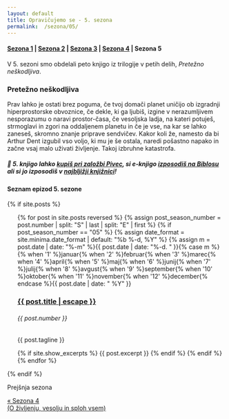 ```yaml
---
layout: default
title: Opravičujemo se - 5. sezona
permalink:  /sezona/05/
---
```


#### [Sezona 1](../01) | [Sezona 2](../02) | [Sezona 3](../03) | [Sezona 4](../04) | Sezona 5

V 5. sezoni smo obdelali peto knjigo iz trilogije v petih delih, *Pretežno neškodljiva*.

### Pretežno neškodljiva

Prav lahko je ostati brez poguma, če tvoj domači planet uničijo ob izgradnji hiperprostorske obvoznice, če dekle, ki ga ljubiš, izgine v nerazumljivem nesporazumu o naravi prostor-časa, če vesoljska ladja, na kateri potuješ, strmoglavi in zgori na oddaljenem planetu in če je vse, na kar se lahko zaneseš, skromno znanje priprave sendvičev. Kakor koli že, namesto da bi Arthur Dent izgubil vso voljo, ki mu je še ostala, naredi pošastno napako in začne vsaj malo uživati življenje. Takoj izbruhne katastrofa.

##### 📖 5. knjigo lahko [kupiš pri založbi Pivec](https://zalozba-pivec.com/knjigarna/pretezno-neskodljiva/), si e-knjigo [izposodiš na Biblosu](https://www.biblos.si/isbn/9789616968164) ali si jo izposodiš v [najbljižji knjižnici](https://www.cobiss.si/)!


#### Seznam epizod 5. sezone

{% if site.posts %}
  <ul class="post-list">
    {% for post in site.posts reversed %}
      {% assign post_season_number = post.number | split: "S" | last | split: "E" | first %}
      {% if post_season_number == "05" %}
        <!-- Display the post details -->
        {% assign date_format = site.minima.date_format | default: "%b %-d, %Y" %}
    <time class="post-meta">{% assign m = post.date | date: "%-m" %}{{ post.date | date: "%-d. " }}{% case m %}{% when '1' %}januar{% when '2' %}februar{% when '3' %}marec{% when '4' %}april{% when '5' %}maj{% when '6' %}junij{% when '7' %}julij{% when '8' %}avgust{% when '9' %}september{% when '10' %}oktober{% when '11' %}november{% when '12' %}december{% endcase %}{{ post.date | date: " %Y" }}</time>
        <h3>
          <a class="post-link" href="{{ post.url | relative_url }}">
            {{ post.title | escape }} 
          </a>
        </h3>
        <h6 class="post-number">{{ post.number }}</h6>
        <p>{{ post.tagline }}</p>
        {% if site.show_excerpts %}
          {{ post.excerpt }}
        {% endif %}
      {% endif %}
    {% endfor %}
  </ul>
{% endif %}

<!-- Prev next -->
<div class="prev-next-post">
  <div class="prev-next-post-wrapper">  
      <div class="prev-next-post-col prev-next-post-col-1">
        <p class="page-heading">Prejšnja sezona</p>
        <a class="previous" href="../04/">&laquo; Sezona 4 <br />(O življenju, vesolju in sploh vsem)</a>
      </div>
  </div>
</div>
